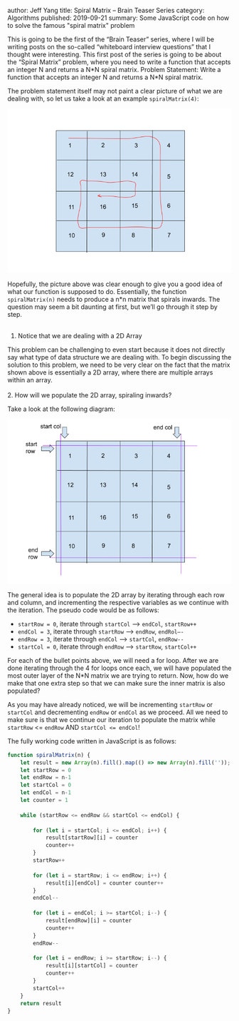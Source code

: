 author: Jeff Yang
title: Spiral Matrix – Brain Teaser Series
category: Algorithms
published: 2019-09-21
summary: Some JavaScript code on how to solve the famous "spiral matrix" problem

This is going to be the first of the “Brain Teaser” series, where I will be writing posts on the so-called “whiteboard interview questions” that I thought were interesting. This first post of the series is going to be about the “Spiral Matrix” problem, where you need to write a function that accepts an integer N and returns a N\*N spiral matrix.
Problem Statement: Write a function that accepts an integer N and returns a N\*N spiral matrix.

The problem statement itself may not paint a clear picture of what we are dealing with, so let us take a look at an example `spiralMatrix(4)`:  

<div class="container">
    <img
        class="img-fluid text-center" 
        src="../../static/upload/spiral_matrix_1.jpg" 
    >
</div>

Hopefully, the picture above was clear enough to give you a good idea of what our function is supposed to do. Essentially, the function `spiralMatrix(n)` needs to produce a n\*n matrix that spirals inwards. The question may seem a bit daunting at first, but we’ll go through it step by step.<br><br>
1. Notice that we are dealing with a 2D Array

This problem can be challenging to even start because it does not directly say what type of data structure we are dealing with. To begin discussing the solution to this problem, we need to be very clear on the fact that the matrix shown above is essentially a 2D array, where there are multiple arrays within an array.<br><br>
2. How will we populate the 2D array, spiraling inwards?

Take a look at the following diagram:
<div class="container">
    <img
        class="img-fluid text-center" 
        src="../../static/upload/spiral_matrix_2.jpg" 
    >
</div>

The general idea is to populate the 2D array by iterating through each row and column, and incrementing the respective variables as we continue with the iteration. The pseudo code would be as follows:

* `startRow = 0`, iterate through `startCol` –> `endCol`, `startRow++`
* `endCol = 3`, iterate through `startRow` –> `endRow`,  `endRol—-`
* `endRow = 3`, iterate through `endCol` –> `startCol`, `endRow--`
* `startCol = 0`, iterate through `endRow` –> `startRow`, `startCol++` <br>

For each of the bullet points above, we will need a for loop. After we are done iterating through the 4 for loops once each, we will have populated the most outer layer of the N\*N matrix we are trying to return. Now, how do we make that one extra step so that we can make sure the inner matrix is also populated?

As you may have already noticed, we will be incrementing `startRow` or `startCol` and decrementing `endRow` or `endCol` as we proceed. All we need to make sure is that we continue our iteration to populate the matrix while `startRow` <= `endRow` AND `startCol <= endCol`!

The fully working code written in JavaScript is as follows:
```javascript
function spiralMatrix(n) {
    let result = new Array(n).fill().map(() => new Array(n).fill(''));
    let startRow = 0
    let endRow = n-1
    let startCol = 0
    let endCol = n-1
    let counter = 1

    while (startRow <= endRow && startCol <= endCol) {

        for (let i = startCol; i <= endCol; i++) {
            result[startRow][i] = counter
            counter++
        }
        startRow++

        for (let i = startRow; i <= endRow; i++) { 
            result[i][endCol] = counter counter++ 
        }
        endCol-- 

        for (let i = endCol; i >= startCol; i--) {
            result[endRow][i] = counter
            counter++
        }
        endRow--

        for (let i = endRow; i >= startRow; i--) {
            result[i][startCol] = counter
            counter++
        }
        startCol++
    }
    return result
}
```